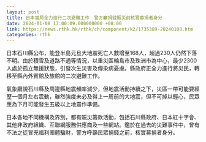 ```yaml
---
layout: post
title: 日本當局全力進行二次避難工作　警方籲捐錢賑災前核實募捐者身分
date: 2024-01-08 17:00:09.000000000 +08:00
link: https://news.rthk.hk/rthk/ch/component/k2/1735389-20240108.htm
categories: rthk
---
```


日本石川縣公布，能登半島元旦大地震死亡人數增至168人，超過230人仍然下落不明。由於積雪及道路不通等情況，以重災區輪島市及珠洲市為中心，最少2300人處於孤立無援狀態，引發次生災害及傳染病憂慮。縣政府正全力進行將災民，轉移至縣內外賓館及旅館的二次避難工作。

氣象廳說石川縣及周邊縣地震頻率減少，但地震活動持續之下，災區一帶可能要經歷一個月左右震動，雖然強度未必及得上一周前的大地震，但不可掉以輕心，民眾應為下月可能發生五級以上地震作準備。

日本各地不同機構及界別，都有賑災籌款活動，包括石川縣政府、日本紅十字會、其他非政府組織、互聯網服務供應商及一些網站。鑑於在過去的災難事件中，曾有不法之徒冒充福利團體騙財，警方呼籲民眾捐錢之前，核實募捐者身分。
